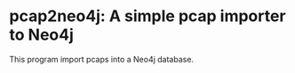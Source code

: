 pcap2neo4j: A simple pcap importer to Neo4j
==========

This program import pcaps into a Neo4j database.
